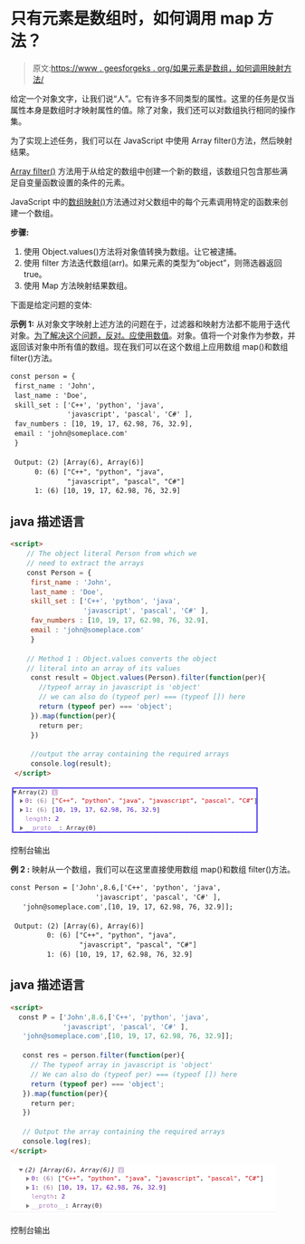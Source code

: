 # 只有元素是数组时，如何调用 map 方法？

> 原文:[https://www . geesforgeks . org/如果元素是数组，如何调用映射方法/](https://www.geeksforgeeks.org/how-to-call-the-map-method-only-if-the-element-is-an-array/)

给定一个对象文字，让我们说“人”。它有许多不同类型的属性。这里的任务是仅当属性本身是数组时才映射属性的值。除了对象，我们还可以对数组执行相同的操作集。

为了实现上述任务，我们可以在 JavaScript 中使用 Array filter()方法，然后映射结果。

[Array filter()](https://www.geeksforgeeks.org/javascript-array-filter/) 方法用于从给定的数组中创建一个新的数组，该数组只包含那些满足自变量函数设置的条件的元素。

JavaScript 中的[数组映射()](https://www.geeksforgeeks.org/javascript-array-map-method/)方法通过对父数组中的每个元素调用特定的函数来创建一个数组。

**步骤:**

1.  使用 Object.values()方法将对象值转换为数组。让它被逮捕。
2.  使用 filter 方法迭代数组(arr)。如果元素的类型为“object”，则筛选器返回 true。
3.  使用 Map 方法映射结果数组。

下面是给定问题的变体:

**示例 1:** 从对象文字映射上述方法的问题在于，过滤器和映射方法都不能用于迭代对象。[为了解决这个问题，反对。应使用数值](https://www.geeksforgeeks.org/object-values-javascript/)。对象。值将一个对象作为参数，并返回该对象中所有值的数组。现在我们可以在这个数组上应用数组 map()和数组 filter()方法。

```html
const person = {
 first_name : 'John',
 last_name : 'Doe',
 skill_set : ['C++', 'python', 'java', 
              'javascript', 'pascal', 'C#' ],
 fav_numbers : [10, 19, 17, 62.98, 76, 32.9],
 email : 'john@someplace.com'
 }

 Output: (2) [Array(6), Array(6)]
      0: (6) ["C++", "python", "java",
              "javascript", "pascal", "C#"]
      1: (6) [10, 19, 17, 62.98, 76, 32.9]
```

## java 描述语言

```html
<script>
    // The object literal Person from which we
    // need to extract the arrays
    const Person = {
     first_name : 'John',
     last_name : 'Doe',
     skill_set : ['C++', 'python', 'java',
                  'javascript', 'pascal', 'C#' ],
     fav_numbers : [10, 19, 17, 62.98, 76, 32.9],
     email : 'john@someplace.com'
     }

    // Method 1 : Object.values converts the object
    // literal into an array of its values
     const result = Object.values(Person).filter(function(per){
       //typeof array in javascript is 'object'
       // we can also do (typeof per) === (typeof []) here
       return (typeof per) === 'object';
     }).map(function(per){
       return per;
     })

     //output the array containing the required arrays
     console.log(result);
 </script>
```

![](img/3985051d32857ca58a29a21806351d96.png)

控制台输出

**例 2 :** 映射从一个数组，我们可以在这里直接使用数组 map()和数组 filter()方法。

```html
const Person = ['John',8.6,['C++', 'python', 'java', 
                     'javascript', 'pascal', 'C#' ],
   'john@someplace.com',[10, 19, 17, 62.98, 76, 32.9]];

 Output: (2) [Array(6), Array(6)]
         0: (6) ["C++", "python", "java", 
                 "javascript", "pascal", "C#"]
         1: (6) [10, 19, 17, 62.98, 76, 32.9]      
```

## java 描述语言

```html
<script>
  const P = ['John',8.6,['C++', 'python', 'java',
             'javascript', 'pascal', 'C#' ],
   'john@someplace.com',[10, 19, 17, 62.98, 76, 32.9]];

   const res = person.filter(function(per){
     // The typeof array in javascript is 'object'
     // We can also do (typeof per) === (typeof []) here
     return (typeof per) === 'object';
   }).map(function(per){
     return per;
   })

   // Output the array containing the required arrays
   console.log(res);
</script>
```

![](img/e65b74ce0d9e8ff94fce11776fd46f98.png)

控制台输出